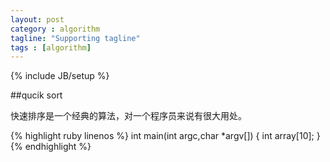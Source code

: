 ```yaml
---
layout: post
category : algorithm
tagline: "Supporting tagline"
tags : [algorithm]
---
```

{% include JB/setup %}

##qucik sort

快速排序是一个经典的算法，对一个程序员来说有很大用处。

{% highlight ruby linenos %}
int main(int argc,char *argv[])
{
	int		array[10];
}
{% endhighlight %}


